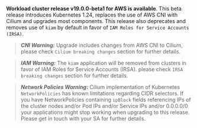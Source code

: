 **Workload cluster release v19.0.0-beta1 for AWS is available**. This beta release introduces Kubernetes 1.24, replaces the use of AWS CNI with Cilium and upgrades most components. This release also deprecates and removes use of `kiam` by default in favor of `IAM Roles for Service Accounts (IRSA)`.

> **_CNI Warning:_** Upgrade includes changes from AWS CNI to Cilium, please check `Cilium breaking changes` section for further details.

> **_IAM Warning:_** The `kiam` application will be removed from clusters in favor of IAM Roles for Service Accounts (IRSA). please check `IRSA breaking changes` section for further details.

> **_Network Policies Warning:_** Cilium implementation of Kubernetes `NetworkPolicies` has known limitations regarding CIDR selectors. If you have NetworkPolicies containing `ipBlock` fields referencing IPs of the cluster nodes and/or Pod IPs and/or Service IPs and/or 0.0.0.0/0 your applications might stop working when upgrading to this release. Please get in touch with your SA for further details.

